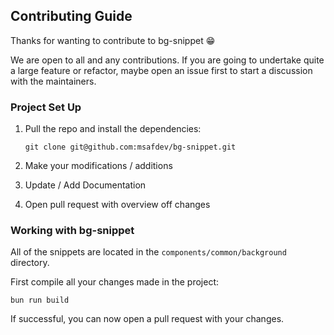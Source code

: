 ## Contributing Guide

Thanks for wanting to contribute to bg-snippet 😁

We are open to all and any contributions. If you are going to undertake quite a large feature or refactor, maybe open an issue first to start a discussion with the maintainers.

### Project Set Up

1. Pull the repo and install the dependencies:

    ```
    git clone git@github.com:msafdev/bg-snippet.git
    ```

2. Make your modifications / additions
3. Update / Add Documentation
4. Open pull request with overview off changes

### Working with bg-snippet

All of the snippets are located in the `components/common/background` directory.

First compile all your changes made in the project:

```
bun run build
```

If successful, you can now open a pull request with your changes.